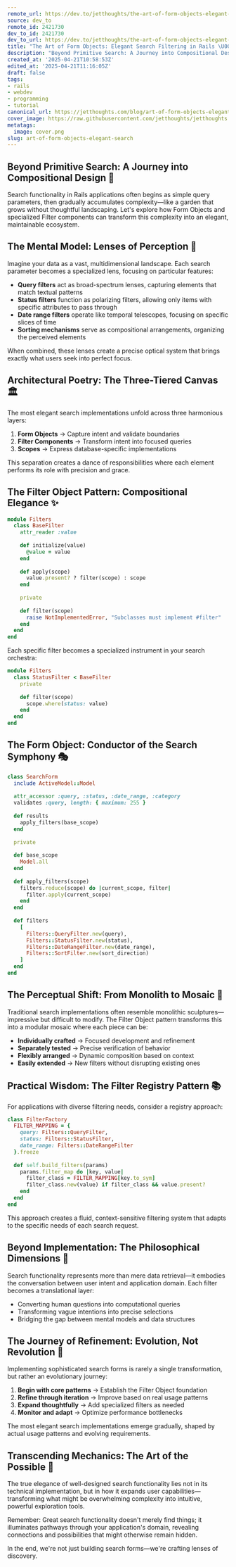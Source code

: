 ```yaml
---
remote_url: https://dev.to/jetthoughts/the-art-of-form-objects-elegant-search-filtering-in-rails-46f
source: dev_to
remote_id: 2421730
dev_to_id: 2421730
dev_to_url: https://dev.to/jetthoughts/the-art-of-form-objects-elegant-search-filtering-in-rails-46f
title: "The Art of Form Objects: Elegant Search Filtering in Rails \U0001F50D"
description: "Beyond Primitive Search: A Journey into Compositional Design \U0001F331   Search functionality in..."
created_at: '2025-04-21T10:58:53Z'
edited_at: '2025-04-21T11:16:05Z'
draft: false
tags:
- rails
- webdev
- programming
- tutorial
canonical_url: https://jetthoughts.com/blog/art-of-form-objects-elegant-search/
cover_image: https://raw.githubusercontent.com/jetthoughts/jetthoughts.github.io/master/content/blog/art-of-form-objects-elegant-search/cover.png
metatags:
  image: cover.png
slug: art-of-form-objects-elegant-search
---
```

## Beyond Primitive Search: A Journey into Compositional Design 🌱

Search functionality in Rails applications often begins as simple query parameters, then gradually accumulates complexity—like a garden that grows without thoughtful landscaping. Let's explore how Form Objects and specialized Filter components can transform this complexity into an elegant, maintainable ecosystem.

## The Mental Model: Lenses of Perception 🔭

Imagine your data as a vast, multidimensional landscape. Each search parameter becomes a specialized lens, focusing on particular features:

- **Query filters** act as broad-spectrum lenses, capturing elements that match textual patterns
- **Status filters** function as polarizing filters, allowing only items with specific attributes to pass through
- **Date range filters** operate like temporal telescopes, focusing on specific slices of time
- **Sorting mechanisms** serve as compositional arrangements, organizing the perceived elements

When combined, these lenses create a precise optical system that brings exactly what users seek into perfect focus.

## Architectural Poetry: The Three-Tiered Canvas 🏛️

The most elegant search implementations unfold across three harmonious layers:

1. **Form Objects** → Capture intent and validate boundaries
2. **Filter Components** → Transform intent into focused queries
3. **Scopes** → Express database-specific implementations

This separation creates a dance of responsibilities where each element performs its role with precision and grace.

## The Filter Object Pattern: Compositional Elegance ✨

```ruby
module Filters
  class BaseFilter
    attr_reader :value
    
    def initialize(value)
      @value = value
    end
    
    def apply(scope)
      value.present? ? filter(scope) : scope
    end
    
    private
    
    def filter(scope)
      raise NotImplementedError, "Subclasses must implement #filter"
    end
  end
end
```

Each specific filter becomes a specialized instrument in your search orchestra:

```ruby
module Filters
  class StatusFilter < BaseFilter
    private
    
    def filter(scope)
      scope.where(status: value)
    end
  end
end
```

## The Form Object: Conductor of the Search Symphony 🎭

```ruby
class SearchForm
  include ActiveModel::Model
  
  attr_accessor :query, :status, :date_range, :category
  validates :query, length: { maximum: 255 }
  
  def results
    apply_filters(base_scope)
  end
  
  private
  
  def base_scope
    Model.all
  end
  
  def apply_filters(scope)
    filters.reduce(scope) do |current_scope, filter|
      filter.apply(current_scope)
    end
  end
  
  def filters
    [
      Filters::QueryFilter.new(query),
      Filters::StatusFilter.new(status),
      Filters::DateRangeFilter.new(date_range),
      Filters::SortFilter.new(sort_direction)
    ]
  end
end
```

## The Perceptual Shift: From Monolith to Mosaic 🧩

Traditional search implementations often resemble monolithic sculptures—impressive but difficult to modify. The Filter Object pattern transforms this into a modular mosaic where each piece can be:

- **Individually crafted** → Focused development and refinement
- **Separately tested** → Precise verification of behavior
- **Flexibly arranged** → Dynamic composition based on context
- **Easily extended** → New filters without disrupting existing ones

## Practical Wisdom: The Filter Registry Pattern 📚

For applications with diverse filtering needs, consider a registry approach:

```ruby
class FilterFactory
  FILTER_MAPPING = {
    query: Filters::QueryFilter,
    status: Filters::StatusFilter,
    date_range: Filters::DateRangeFilter
  }.freeze
  
  def self.build_filters(params)
    params.filter_map do |key, value|
      filter_class = FILTER_MAPPING[key.to_sym]
      filter_class.new(value) if filter_class && value.present?
    end
  end
end
```

This approach creates a fluid, context-sensitive filtering system that adapts to the specific needs of each search request.

## Beyond Implementation: The Philosophical Dimensions 🔮

Search functionality represents more than mere data retrieval—it embodies the conversation between user intent and application domain. Each filter becomes a translational layer:

- Converting human questions into computational queries
- Transforming vague intentions into precise selections
- Bridging the gap between mental models and data structures

## The Journey of Refinement: Evolution, Not Revolution 🌟

Implementing sophisticated search forms is rarely a single transformation, but rather an evolutionary journey:

1. **Begin with core patterns** → Establish the Filter Object foundation
2. **Refine through iteration** → Improve based on real usage patterns
3. **Expand thoughtfully** → Add specialized filters as needed
4. **Monitor and adapt** → Optimize performance bottlenecks

The most elegant search implementations emerge gradually, shaped by actual usage patterns and evolving requirements.

## Transcending Mechanics: The Art of the Possible 🎨

The true elegance of well-designed search functionality lies not in its technical implementation, but in how it expands user capabilities—transforming what might be overwhelming complexity into intuitive, powerful exploration tools.

Remember: Great search functionality doesn't merely find things; it illuminates pathways through your application's domain, revealing connections and possibilities that might otherwise remain hidden.

In the end, we're not just building search forms—we're crafting lenses of discovery.

